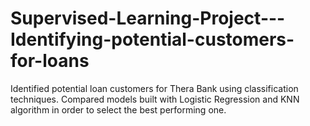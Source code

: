 # Supervised-Learning-Project---Identifying-potential-customers-for-loans
Identified potential loan customers for Thera Bank using classification techniques. Compared models built with Logistic Regression and KNN algorithm in order to select the best performing one.
